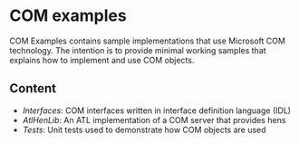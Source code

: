 # COM examples

COM Examples contains sample implementations that use Microsoft COM technology. The intention is to provide minimal working samples that explains how to implement and use COM objects.

## Content

* *Interfaces*: COM interfaces written in interface definition language (IDL)
* *AtlHenLib*: An ATL implementation of a COM server that provides hens
* *Tests*: Unit tests used to demonstrate how COM objects are used


